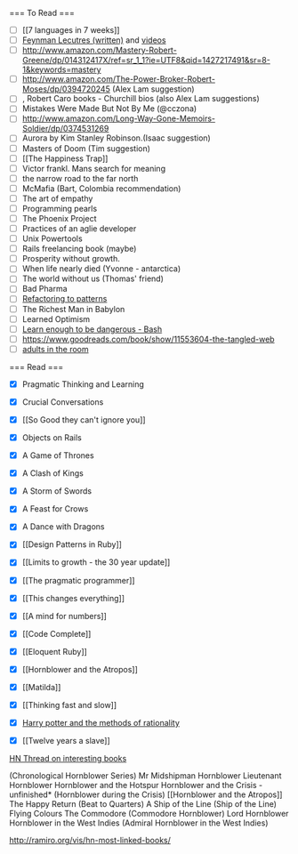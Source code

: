 === To Read ===
* [ ] [[7 languages in 7 weeks]]
* [ ] [Feynman Lecutres (written)](http://www.feynmanlectures.caltech.edu/I_toc.html) and [videos](http://www.cornell.edu/video/playlist/richard-feynman-messenger-lectures)
* [ ] http://www.amazon.com/Mastery-Robert-Greene/dp/014312417X/ref=sr_1_1?ie=UTF8&qid=1427217491&sr=8-1&keywords=mastery
* [ ] http://www.amazon.com/The-Power-Broker-Robert-Moses/dp/0394720245 (Alex Lam suggestion)
* [ ] , Robert Caro books - Churchill bios (also Alex Lam suggestions)
* [ ] Mistakes Were Made But Not By Me (@cczona)
* [ ]  http://www.amazon.com/Long-Way-Gone-Memoirs-Soldier/dp/0374531269
* [ ] Aurora by Kim Stanley Robinson.(Isaac suggestion)
* [ ] Masters of Doom (Tim suggestion)
* [ ] [[The Happiness Trap]]
* [ ] Victor frankl. Mans search for meaning
* [ ] the narrow road to the far north
* [ ] McMafia (Bart, Colombia recommendation)
* [ ] The art of empathy
* [ ] Programming pearls
* [ ] The Phoenix Project
* [ ] Practices of an aglie developer
* [ ] Unix Powertools
* [ ] Rails freelancing book (maybe)
* [ ] Prosperity without growth.
* [ ] When life nearly died (Yvonne - antarctica)
* [ ] The world without us (Thomas' friend)
* [ ] Bad Pharma
* [ ] [Refactoring to patterns](https://industriallogic.com/xp/refactoring/)
* [ ] The Richest Man in Babylon
* [ ] Learned Optimism
* [ ] [Learn enough to be dangerous - Bash](https://www.learnenough.com/command-line-tutorial)
* [ ] https://www.goodreads.com/book/show/11553604-the-tangled-web
* [ ] [adults in the room](https://www.theguardian.com/books/2017/may/03/yanis-varoufakis-greece-greatest-political-memoir)

=== Read ===
* [X] Pragmatic Thinking and Learning
* [X] Crucial Conversations
* [X] [[So Good they can't ignore you]]
* [X] Objects on Rails
* [X] A Game of Thrones
* [X] A Clash of Kings
* [X] A Storm of Swords
* [X] A Feast for Crows
* [X] A Dance with Dragons
* [X] [[Design Patterns in Ruby]]
* [X] [[Limits to growth - the 30 year update]]
* [X] [[The pragmatic programmer]]
* [X] [[This changes everything]]
* [X] [[A mind for numbers]]
* [X] [[Code Complete]]
* [X] [[Eloquent Ruby]]
* [X] [[Hornblower and the Atropos]]
* [X] [[Matilda]]
* [X] [[Thinking fast and slow]]
* [X] [Harry potter and the methods of rationality](http://hpmor.com/chapter/2)
* [X] [[Twelve years a slave]]


[HN Thread on interesting books](https://news.ycombinator.com/item?id=8716111)


(Chronological Hornblower Series)
Mr Midshipman Hornblower
Lieutenant Hornblower
Hornblower and the Hotspur
Hornblower and the Crisis - unfinished* (Hornblower during the Crisis)
[[Hornblower and the Atropos]]
The Happy Return (Beat to Quarters)
A Ship of the Line (Ship of the Line)
Flying Colours
The Commodore (Commodore Hornblower)
Lord Hornblower
Hornblower in the West Indies (Admiral Hornblower in the West Indies)


http://ramiro.org/vis/hn-most-linked-books/
